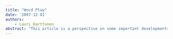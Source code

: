 ```yaml
---
title: "Word Play"
date: '2007-12-01'
authors: 
    - Lauri Karttunen
abstract: "This article is a perspective on some important developments in semantics and in computational linguistics over the past forty years. It reviews two lines of research that lie at opposite ends of the field: semantics and morphology. The semantic part deals with issues from the 1970s such as discourse referents, implicative verbs, presuppositions, and questions. The second part presents a brief history of the application of finite-state transducers to linguistic analysis starting with the advent of two-level morphology in the early 1980s and culminating in successful commercial applications in the 1990s. It offers some commentary on the relationship, or the lack thereof, between computational and paper-and-pencil linguistics. The final section returns to the semantic issues and their application to currently popular tasks such as textual inference and question answering."
---
```


